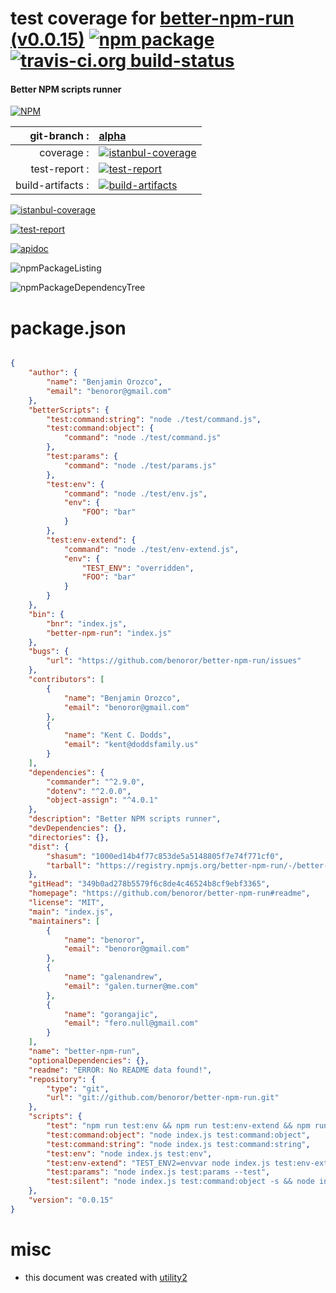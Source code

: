 # test coverage for  [better-npm-run (v0.0.15)](https://github.com/benoror/better-npm-run#readme)  [![npm package](https://img.shields.io/npm/v/npmtest-better-npm-run.svg?style=flat-square)](https://www.npmjs.org/package/npmtest-better-npm-run) [![travis-ci.org build-status](https://api.travis-ci.org/npmtest/node-npmtest-better-npm-run.svg)](https://travis-ci.org/npmtest/node-npmtest-better-npm-run)
#### Better NPM scripts runner

[![NPM](https://nodei.co/npm/better-npm-run.png?downloads=true)](https://www.npmjs.com/package/better-npm-run)

| git-branch : | [alpha](https://github.com/npmtest/node-npmtest-better-npm-run/tree/alpha)|
|--:|:--|
| coverage : | [![istanbul-coverage](https://npmtest.github.io/node-npmtest-better-npm-run/build/coverage.badge.svg)](https://npmtest.github.io/node-npmtest-better-npm-run/build/coverage.html/index.html)|
| test-report : | [![test-report](https://npmtest.github.io/node-npmtest-better-npm-run/build/test-report.badge.svg)](https://npmtest.github.io/node-npmtest-better-npm-run/build/test-report.html)|
| build-artifacts : | [![build-artifacts](https://npmtest.github.io/node-npmtest-better-npm-run/glyphicons_144_folder_open.png)](https://github.com/npmtest/node-npmtest-better-npm-run/tree/gh-pages/build)|

[![istanbul-coverage](https://npmtest.github.io/node-npmtest-better-npm-run/build/screenCapture.buildCustomOrg.browser.coverage.html.png)](https://npmtest.github.io/node-npmtest-better-npm-run/build/coverage.html/index.html)

[![test-report](https://npmtest.github.io/node-npmtest-better-npm-run/build/screenCapture.buildCustomOrg.browser.%252Fhome%252Ftravis%252Fbuild%252Fnpmtest%252Fnode-npmtest-better-npm-run%252Ftmp%252Fbuild%252Ftest-report.html.png)](https://npmtest.github.io/node-npmtest-better-npm-run/build/test-report.html)

[![apidoc](https://npmdoc.github.io/node-npmdoc-better-npm-run/build/screenCapture.buildApidoc.browser.%252Fhome%252Ftravis%252Fbuild%252Fnpmdoc%252Fnode-npmdoc-better-npm-run%252Ftmp%252Fbuild%252Fapidoc.html.png)](https://npmdoc.github.io/node-npmdoc-better-npm-run/build/apidoc.html)

![npmPackageListing](https://npmtest.github.io/node-npmtest-better-npm-run/build/screenCapture.npmPackageListing.svg)

![npmPackageDependencyTree](https://npmtest.github.io/node-npmtest-better-npm-run/build/screenCapture.npmPackageDependencyTree.svg)



# package.json

```json

{
    "author": {
        "name": "Benjamin Orozco",
        "email": "benoror@gmail.com"
    },
    "betterScripts": {
        "test:command:string": "node ./test/command.js",
        "test:command:object": {
            "command": "node ./test/command.js"
        },
        "test:params": {
            "command": "node ./test/params.js"
        },
        "test:env": {
            "command": "node ./test/env.js",
            "env": {
                "FOO": "bar"
            }
        },
        "test:env-extend": {
            "command": "node ./test/env-extend.js",
            "env": {
                "TEST_ENV": "overridden",
                "FOO": "bar"
            }
        }
    },
    "bin": {
        "bnr": "index.js",
        "better-npm-run": "index.js"
    },
    "bugs": {
        "url": "https://github.com/benoror/better-npm-run/issues"
    },
    "contributors": [
        {
            "name": "Benjamin Orozco",
            "email": "benoror@gmail.com"
        },
        {
            "name": "Kent C. Dodds",
            "email": "kent@doddsfamily.us"
        }
    ],
    "dependencies": {
        "commander": "^2.9.0",
        "dotenv": "^2.0.0",
        "object-assign": "^4.0.1"
    },
    "description": "Better NPM scripts runner",
    "devDependencies": {},
    "directories": {},
    "dist": {
        "shasum": "1000ed14b4f77c853de5a5148805f7e74f771cf0",
        "tarball": "https://registry.npmjs.org/better-npm-run/-/better-npm-run-0.0.15.tgz"
    },
    "gitHead": "349b0ad278b5579f6c8de4c46524b8cf9ebf3365",
    "homepage": "https://github.com/benoror/better-npm-run#readme",
    "license": "MIT",
    "main": "index.js",
    "maintainers": [
        {
            "name": "benoror",
            "email": "benoror@gmail.com"
        },
        {
            "name": "galenandrew",
            "email": "galen.turner@me.com"
        },
        {
            "name": "gorangajic",
            "email": "fero.null@gmail.com"
        }
    ],
    "name": "better-npm-run",
    "optionalDependencies": {},
    "readme": "ERROR: No README data found!",
    "repository": {
        "type": "git",
        "url": "git://github.com/benoror/better-npm-run.git"
    },
    "scripts": {
        "test": "npm run test:env && npm run test:env-extend && npm run test:params && npm run test:command:object && npm run test:command:string && npm run test:silent",
        "test:command:object": "node index.js test:command:object",
        "test:command:string": "node index.js test:command:string",
        "test:env": "node index.js test:env",
        "test:env-extend": "TEST_ENV2=envvar node index.js test:env-extend",
        "test:params": "node index.js test:params --test",
        "test:silent": "node index.js test:command:object -s && node index.js test:command:object --silent"
    },
    "version": "0.0.15"
}
```



# misc
- this document was created with [utility2](https://github.com/kaizhu256/node-utility2)
